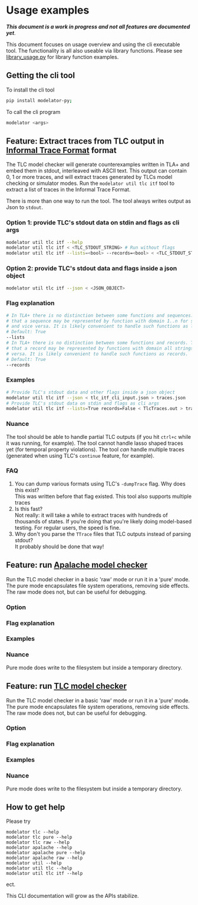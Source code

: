 # Usage examples

**_This document is a work in progress and not all features are documented yet_**.

This document focuses on usage overview and using the cli executable tool. The functionality is all also useable via library functions. Please see [library_usage.py](./library_usage.py) for library function examples.

## Getting the cli tool

To install the cli tool

```bash
pip install modelator-py;
```

To call the cli program

```bash
modelator <args>
```

## Feature: Extract traces from TLC output in [Informal Trace Format](https://apalache.informal.systems/docs/adr/015adr-trace.html?highlight=trace%20format#the-itf-format) format

The TLC model checker will generate counterexamples written in TLA+ and embed them in stdout, interleaved with ASCII text. This output can contain 0, 1 or more traces, and will extract traces generated by TLCs model checking or simulator modes. Run the `modelator util tlc itf` tool to extract a list of traces in the Informal Trace Format.

There is more than one way to run the tool. The tool always writes output as Json to `stdout`.

### Option 1: provide TLC's stdout data on stdin and flags as cli args

```bash
modelator util tlc itf --help
modelator util tlc itf < <TLC_STDOUT_STRING> # Run without flags
modelator util tlc itf --lists=<bool> --records=<bool> < <TLC_STDOUT_STRING> # Run with flags
```

### Option 2: provide TLC's stdout data and flags inside a json object

```bash
modelator util tlc itf --json < <JSON_OBJECT>
```

### Flag explanation

```bash
# In TLA+ there is no distinction between some functions and sequences. This means
# that a sequence may be represented by function with domain 1..n for some n,
# and vice versa. It is likely convenient to handle such functions as lists.
# Default: True
--lists
# In TLA+ there is no distinction between some functions and records. This means
# that a record may be represented by functions with domain all strings, and vice
# versa. It is likely convenient to handle such functions as records.
# Default: True
--records
```

### Examples

```bash
# Provide TLC's stdout data and other flags inside a json object
modelator util tlc itf --json < tlc_itf_cli_input.json > traces.json
# Provide TLC's stdout data on stdin and flags as cli args
modelator util tlc itf --lists=True records=False < TlcTraces.out > traces.json
```

### Nuance

The tool should be able to handle partial TLC outputs (if you hit `ctrl+c` while it was running, for example). The tool cannot handle lasso shaped traces yet (for temporal property violations). The tool _can_ handle multiple traces (generated when using TLC's `continue` feature, for example).

### FAQ

1. You can dump various formats using TLC's `-dumpTrace` flag. Why does this exist?\
This was written before that flag existed. This tool also supports multiple traces
2. Is this fast?\
Not really: it will take a while to extract traces with hundreds of thousands of states. If you're doing that you're likely doing model-based testing. For regular users, the speed is fine.
3. Why don't you parse the `TTrace` files that TLC outputs instead of parsing stdout?\
It probably should be done that way!

## Feature: run [Apalache model checker](https://github.com/informalsystems/apalache)

Run the TLC model checker in a basic 'raw' mode or run it in a 'pure' mode. The pure mode encapsulates file system operations, removing side effects. The raw mode does not, but can be useful for debugging.

### Option

### Flag explanation

### Examples

### Nuance

Pure mode does write to the filesystem but inside a temporary directory.

## Feature: run [TLC model checker](https://github.com/tlaplus/tlaplus)

Run the TLC model checker in a basic 'raw' mode or run it in a 'pure' mode. The pure mode encapsulates file system operations, removing side effects. The raw mode does not, but can be useful for debugging.

### Option

### Flag explanation

### Examples

### Nuance

Pure mode does write to the filesystem but inside a temporary directory.

## How to get help

Please try

```
modelator tlc --help
modelator tlc pure --help
modelator tlc raw --help
modelator apalache --help
modelator apalache pure --help
modelator apalache raw --help
modelator util --help
modelator util tlc --help
modelator util tlc itf --help
```

ect.

This CLI documentation will grow as the APIs stabilize.
